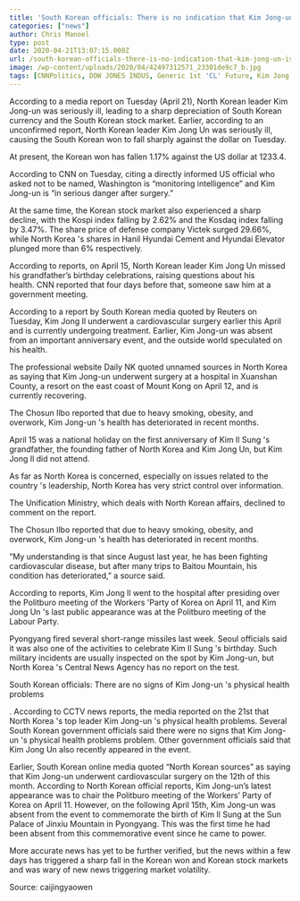 ```yaml
---
title: 'South Korean officials: There is no indication that Kim Jong-un is experiencing physical problems'
categories: ["news"]
author: Chris Manoel
type: post
date: 2020-04-21T13:07:15.000Z
url: /south-korean-officials-there-is-no-indication-that-kim-jong-un-is-experiencing-physical-problems/
image: /wp-content/uploads/2020/04/42497312571_23301de9c7_b.jpg
tags: [CNNPolitics, DOW JONES INDUS, Generic 1st 'CL' Future, Kim Jong Un, London, markets, NASDAQ 100 STOCK INDX, North Korea, politics, S&amp;P 500 INDEX, South Korea, Stock Futures, Stock Index]
---
```


According to a media report on Tuesday (April 21), North Korean leader Kim Jong-un was seriously ill, leading to a sharp depreciation of South Korean currency and the South Korean stock market.
Earlier, according to an unconfirmed report, North Korean leader Kim Jong Un was seriously ill, causing the South Korean won to fall sharply against the dollar on Tuesday.

At present, the Korean won has fallen 1.17% against the US dollar at 1233.4.

According to CNN on Tuesday, citing a directly informed US official who asked not to be named, Washington is “monitoring intelligence” and Kim Jong-un is “in serious danger after surgery.”

At the same time, the Korean stock market also experienced a sharp decline, with the Kospi index falling by 2.62% and the Kosdaq index falling by 3.47%. The share price of defense company Victek surged 29.66%, while North Korea 's shares in Hanil Hyundai Cement and Hyundai Elevator plunged more than 6% respectively.

According to reports, on April 15, North Korean leader Kim Jong Un missed his grandfather’s birthday celebrations, raising questions about his health. CNN reported that four days before that, someone saw him at a government meeting.

According to a report by South Korean media quoted by Reuters on Tuesday, Kim Jong Il underwent a cardiovascular surgery earlier this April and is currently undergoing treatment. Earlier, Kim Jong-un was absent from an important anniversary event, and the outside world speculated on his health.

The professional website Daily NK quoted unnamed sources in North Korea as saying that Kim Jong-un underwent surgery at a hospital in Xuanshan County, a resort on the east coast of Mount Kong on April 12, and is currently recovering.

The Chosun Ilbo reported that due to heavy smoking, obesity, and overwork, Kim Jong-un 's health has deteriorated in recent months.

April 15 was a national holiday on the first anniversary of Kim Il Sung 's grandfather, the founding father of North Korea and Kim Jong Un, but Kim Jong Il did not attend.

As far as North Korea is concerned, especially on issues related to the country 's leadership, North Korea has very strict control over information.

The Unification Ministry, which deals with North Korean affairs, declined to comment on the report.

The Chosun Ilbo reported that due to heavy smoking, obesity, and overwork, Kim Jong-un 's health has deteriorated in recent months.

”My understanding is that since August last year, he has been fighting cardiovascular disease, but after many trips to Baitou Mountain, his condition has deteriorated,” a source said.

According to reports, Kim Jong Il went to the hospital after presiding over the Politburo meeting of the Workers 'Party of Korea on April 11, and Kim Jong Un 's last public appearance was at the Politburo meeting of the Labour Party.

Pyongyang fired several short-range missiles last week. Seoul officials said it was also one of the activities to celebrate Kim Il Sung 's birthday. Such military incidents are usually inspected on the spot by Kim Jong-un, but North Korea 's Central News Agency has no report on the test.

South Korean officials: There are no signs of Kim Jong-un 's physical health problems

. According to CCTV news reports, the media reported on the 21st that North Korea 's top leader Kim Jong-un 's physical health problems. Several South Korean government officials said there were no signs that Kim Jong-un 's physical health problems problem. Other government officials said that Kim Jong Un also recently appeared in the event.

Earlier, South Korean online media quoted “North Korean sources” as saying that Kim Jong-un underwent cardiovascular surgery on the 12th of this month. According to North Korean official reports, Kim Jong-un’s latest appearance was to chair the Politburo meeting of the Workers’ Party of Korea on April 11. However, on the following April 15th, Kim Jong-un was absent from the event to commemorate the birth of Kim Il Sung at the Sun Palace of Jinxiu Mountain in Pyongyang. This was the first time he had been absent from this commemorative event since he came to power.

More accurate news has yet to be further verified, but the news within a few days has triggered a sharp fall in the Korean won and Korean stock markets and was wary of new news triggering market volatility.

Source: caijingyaowen
